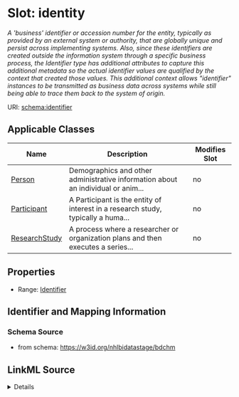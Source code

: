 # Slot: identity


_A 'business' identifier or accession number for the entity, typically as provided by an external system or authority, that are globally unique and persist across implementing systems. Also, since these identifiers are created outside the information system through a specific business process, the Identifier type has additional attributes to capture this additional metadata so the actual identifier values are qualified by the context that created those values. This additional context allows "identifier" instances to be transmitted as business data across systems while still being able to trace them back to the system of origin._



URI: [schema:identifier](http://schema.org/identifier)



<!-- no inheritance hierarchy -->




## Applicable Classes

| Name | Description | Modifies Slot |
| --- | --- | --- |
[Person](Person.md) | Demographics and other administrative information about an individual or anim... |  no  |
[Participant](Participant.md) | A Participant is the entity of interest in a research study, typically a huma... |  no  |
[ResearchStudy](ResearchStudy.md) | A process where a researcher or organization plans and then executes a series... |  no  |







## Properties

* Range: [Identifier](Identifier.md)





## Identifier and Mapping Information







### Schema Source


* from schema: https://w3id.org/nhlbidatastage/bdchm




## LinkML Source

<details>
```yaml
name: identity
description: A 'business' identifier or accession number for the entity, typically
  as provided by an external system or authority, that are globally unique and persist
  across implementing systems. Also, since these identifiers are created outside the
  information system through a specific business process, the Identifier type has
  additional attributes to capture this additional metadata so the actual identifier
  values are qualified by the context that created those values. This additional context
  allows "identifier" instances to be transmitted as business data across systems
  while still being able to trace them back to the system of origin.
from_schema: https://w3id.org/nhlbidatastage/bdchm
rank: 1000
slot_uri: schema:identifier
alias: identity
domain_of:
- Person
- Participant
- ResearchStudy
range: Identifier

```
</details>